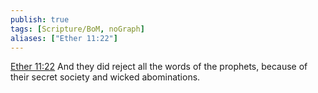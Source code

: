 ```yaml
---
publish: true
tags: [Scripture/BoM, noGraph]
aliases: ["Ether 11:22"]
---
```

[Ether 11:22](https://churchofjesuschrist.org/study/scriptures/bofm/ether/11?lang=eng&id=p22#p22) And they did reject all the words of the prophets, because of their secret society and wicked abominations.
